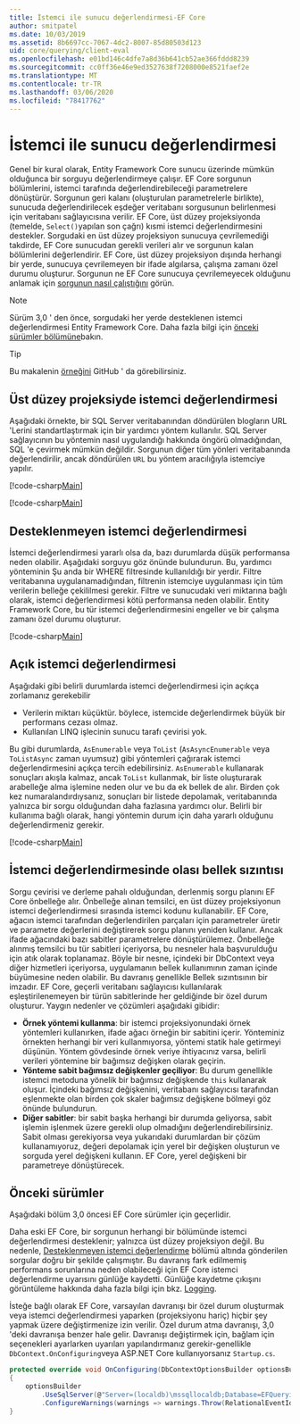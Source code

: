 ```yaml
---
title: İstemci ile sunucu değerlendirmesi-EF Core
author: smitpatel
ms.date: 10/03/2019
ms.assetid: 8b6697cc-7067-4dc2-8007-85d80503d123
uid: core/querying/client-eval
ms.openlocfilehash: e01bd146c4dfe7a8d36b641cb52ae366fddd8239
ms.sourcegitcommit: cc0ff36e46e9ed3527638f7208000e8521faef2e
ms.translationtype: MT
ms.contentlocale: tr-TR
ms.lasthandoff: 03/06/2020
ms.locfileid: "78417762"
---
```

# <a name="client-vs-server-evaluation"></a>İstemci ile sunucu değerlendirmesi

Genel bir kural olarak, Entity Framework Core sunucu üzerinde mümkün olduğunca bir sorguyu değerlendirmeye çalışır. EF Core sorgunun bölümlerini, istemci tarafında değerlendirebileceği parametrelere dönüştürür. Sorgunun geri kalanı (oluşturulan parametrelerle birlikte), sunucuda değerlendirilecek eşdeğer veritabanı sorgusunun belirlenmesi için veritabanı sağlayıcısına verilir. EF Core, üst düzey projeksiyonda (temelde, `Select()`yapılan son çağrı) kısmi istemci değerlendirmesini destekler. Sorgudaki en üst düzey projeksiyon sunucuya çevrilemediği takdirde, EF Core sunucudan gerekli verileri alır ve sorgunun kalan bölümlerini değerlendirir. EF Core, üst düzey projeksiyon dışında herhangi bir yerde, sunucuya çevrilemeyen bir ifade algılarsa, çalışma zamanı özel durumu oluşturur. Sorgunun ne EF Core sunucuya çevrilemeyecek olduğunu anlamak için [sorgunun nasıl çalıştığını](xref:core/querying/how-query-works) görün.

> [!NOTE]
> Sürüm 3,0 ' den önce, sorgudaki her yerde desteklenen istemci değerlendirmesi Entity Framework Core. Daha fazla bilgi için [önceki sürümler bölümüne](#previous-versions)bakın.

> [!TIP]
> Bu makalenin [örneğini](https://github.com/dotnet/EntityFramework.Docs/tree/master/samples/core/Querying) GitHub ' da görebilirsiniz.

## <a name="client-evaluation-in-the-top-level-projection"></a>Üst düzey projeksiyde istemci değerlendirmesi

Aşağıdaki örnekte, bir SQL Server veritabanından döndürülen blogların URL 'Lerini standartlaştırmak için bir yardımcı yöntem kullanılır. SQL Server sağlayıcının bu yöntemin nasıl uygulandığı hakkında öngörü olmadığından, SQL 'e çevirmek mümkün değildir. Sorgunun diğer tüm yönleri veritabanında değerlendirilir, ancak döndürülen `URL` bu yöntem aracılığıyla istemciye yapılır.

[!code-csharp[Main](../../../samples/core/Querying/ClientEval/Sample.cs#ClientProjection)]

[!code-csharp[Main](../../../samples/core/Querying/ClientEval/Sample.cs#ClientMethod)]

## <a name="unsupported-client-evaluation"></a>Desteklenmeyen istemci değerlendirmesi

İstemci değerlendirmesi yararlı olsa da, bazı durumlarda düşük performansa neden olabilir. Aşağıdaki sorguyu göz önünde bulundurun. Bu, yardımcı yönteminin Şu anda bir WHERE filtresinde kullanıldığı bir yerdir. Filtre veritabanına uygulanamadığından, filtrenin istemciye uygulanması için tüm verilerin belleğe çekililmesi gerekir. Filtre ve sunucudaki veri miktarına bağlı olarak, istemci değerlendirmesi kötü performansa neden olabilir. Entity Framework Core, bu tür istemci değerlendirmesini engeller ve bir çalışma zamanı özel durumu oluşturur.

[!code-csharp[Main](../../../samples/core/Querying/ClientEval/Sample.cs#ClientWhere)]

## <a name="explicit-client-evaluation"></a>Açık istemci değerlendirmesi

Aşağıdaki gibi belirli durumlarda istemci değerlendirmesi için açıkça zorlamanız gerekebilir

- Verilerin miktarı küçüktür. böylece, istemcide değerlendirmek büyük bir performans cezası olmaz.
- Kullanılan LINQ işlecinin sunucu tarafı çevirisi yok.

Bu gibi durumlarda, `AsEnumerable` veya `ToList` (`AsAsyncEnumerable` veya `ToListAsync` zaman uyumsuz) gibi yöntemleri çağırarak istemci değerlendirmesini açıkça tercih edebilirsiniz. `AsEnumerable` kullanarak sonuçları akışla kalmaz, ancak `ToList` kullanmak, bir liste oluşturarak arabelleğe alma işlemine neden olur ve bu da ek bellek de alır. Birden çok kez numaralandırdıysanız, sonuçları bir listede depolamak, veritabanında yalnızca bir sorgu olduğundan daha fazlasına yardımcı olur. Belirli bir kullanıma bağlı olarak, hangi yöntemin durum için daha yararlı olduğunu değerlendirmeniz gerekir.

[!code-csharp[Main](../../../samples/core/Querying/ClientEval/Sample.cs#ExplicitClientEval)]

## <a name="potential-memory-leak-in-client-evaluation"></a>İstemci değerlendirmesinde olası bellek sızıntısı

Sorgu çevirisi ve derleme pahalı olduğundan, derlenmiş sorgu planını EF Core önbelleğe alır. Önbelleğe alınan temsilci, en üst düzey projeksiyonun istemci değerlendirmesi sırasında istemci kodunu kullanabilir. EF Core, ağacın istemci tarafından değerlendirilen parçaları için parametreler üretir ve parametre değerlerini değiştirerek sorgu planını yeniden kullanır. Ancak ifade ağacındaki bazı sabitler parametrelere dönüştürülemez. Önbelleğe alınmış temsilci bu tür sabitleri içeriyorsa, bu nesneler hala başvurulduğu için atık olarak toplanamaz. Böyle bir nesne, içindeki bir DbContext veya diğer hizmetleri içeriyorsa, uygulamanın bellek kullanımının zaman içinde büyümesine neden olabilir. Bu davranış genellikle Bellek sızıntısının bir imzadır. EF Core, geçerli veritabanı sağlayıcısı kullanılarak eşleştirilenemeyen bir türün sabitlerinde her geldiğinde bir özel durum oluşturur. Yaygın nedenler ve çözümleri aşağıdaki gibidir:

- **Örnek yöntemi kullanma**: bir istemci projeksiyonundaki örnek yöntemleri kullanırken, ifade ağacı örneğin bir sabitini içerir. Yönteminiz örnekten herhangi bir veri kullanmıyorsa, yöntemi statik hale getirmeyi düşünün. Yöntem gövdesinde örnek veriye ihtiyacınız varsa, belirli verileri yöntemine bir bağımsız değişken olarak geçirin.
- **Yönteme sabit bağımsız değişkenler geçiliyor**: Bu durum genellikle istemci metoduna yönelik bir bağımsız değişkende `this` kullanarak oluşur. İçindeki bağımsız değişkenini, veritabanı sağlayıcısı tarafından eşlenmekte olan birden çok skaler bağımsız değişkene bölmeyi göz önünde bulundurun.
- **Diğer sabitler**: bir sabit başka herhangi bir durumda geliyorsa, sabit işlemin işlenmek üzere gerekli olup olmadığını değerlendirebilirsiniz. Sabit olması gerekiyorsa veya yukarıdaki durumlardan bir çözüm kullanamıyoruz, değeri depolamak için yerel bir değişken oluşturun ve sorguda yerel değişkeni kullanın. EF Core, yerel değişkeni bir parametreye dönüştürecek.

## <a name="previous-versions"></a>Önceki sürümler

Aşağıdaki bölüm 3,0 öncesi EF Core sürümler için geçerlidir.

Daha eski EF Core, bir sorgunun herhangi bir bölümünde istemci değerlendirmesi desteklenir; yalnızca üst düzey projeksiyon değil. Bu nedenle, [Desteklenmeyen istemci değerlendirme](#unsupported-client-evaluation) bölümü altında gönderilen sorgular doğru bir şekilde çalışmıştır. Bu davranış fark edilmemiş performans sorunlarına neden olabileceği için EF Core istemci değerlendirme uyarısını günlüğe kaydetti. Günlüğe kaydetme çıkışını görüntüleme hakkında daha fazla bilgi için bkz. [Logging](xref:core/miscellaneous/logging).

İsteğe bağlı olarak EF Core, varsayılan davranışı bir özel durum oluşturmak veya istemci değerlendirmesi yaparken (projeksiyonu hariç) hiçbir şey yapmak üzere değiştirmenize izin verilir. Özel durum atma davranışı, 3,0 'deki davranışa benzer hale gelir. Davranışı değiştirmek için, bağlam için seçenekleri ayarlarken uyarıları yapılandırmanız gerekir-genellikle `DbContext.OnConfiguring`veya ASP.NET Core kullanıyorsanız `Startup.cs`.

```csharp
protected override void OnConfiguring(DbContextOptionsBuilder optionsBuilder)
{
    optionsBuilder
        .UseSqlServer(@"Server=(localdb)\mssqllocaldb;Database=EFQuerying;Trusted_Connection=True;")
        .ConfigureWarnings(warnings => warnings.Throw(RelationalEventId.QueryClientEvaluationWarning));
}
```
